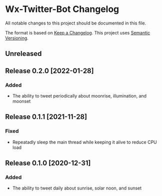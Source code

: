 # Wx-Twitter-Bot Changelog

All notable changes to this project should be documented in this file.

The format is based on [Keep a Changelog](https://keepachangelog.com/en/1.0.0/).
This project uses [Semantic Versioning](https://semver.org/spec/v2.0.0.html).

## Unreleased

## Release 0.2.0 [2022-01-28]
### Added
- The ability to tweet periodically about moonrise, illumination, and moonset

## Release 0.1.1 [2021-11-28]
### Fixed
- Repeatadly sleep the main thread while keeping it alive to reduce CPU load

## Release 0.1.0 [2020-12-31]
### Added
- The ability to tweet daily about sunrise, solar noon, and sunset
